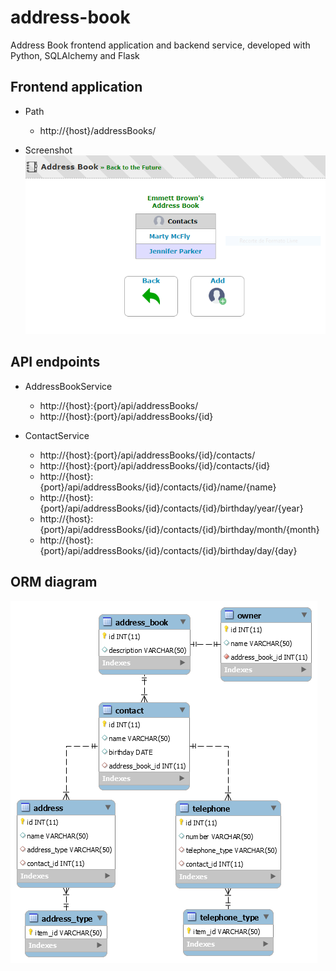# address-book

Address Book frontend application and backend service, developed with Python, SQLAlchemy and Flask

## Frontend application
- Path
    - http://{host}/addressBooks/

- Screenshot
    ![Frontend](Screenshot.png)

## API endpoints

- AddressBookService
    - http://{host}:{port}/api/addressBooks/
    - http://{host}:{port}/api/addressBooks/{id}

- ContactService
    - http://{host}:{port}/api/addressBooks/{id}/contacts/
    - http://{host}:{port}/api/addressBooks/{id}/contacts/{id}
    - http://{host}:{port}/api/addressBooks/{id}/contacts/{id}/name/{name}
    - http://{host}:{port}/api/addressBooks/{id}/contacts/{id}/birthday/year/{year}
    - http://{host}:{port}/api/addressBooks/{id}/contacts/{id}/birthday/month/{month}
    - http://{host}:{port}/api/addressBooks/{id}/contacts/{id}/birthday/day/{day}

## ORM diagram

![ORM diagram](ORM%20diagram.png)
